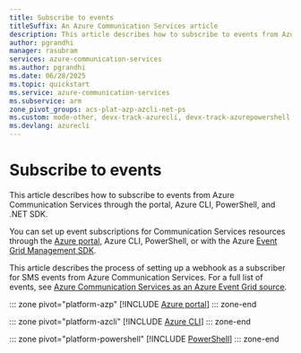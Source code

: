 ```yaml
---
title: Subscribe to events
titleSuffix: An Azure Communication Services article
description: This article describes how to subscribe to events from Azure Communication Services.
author: pgrandhi
manager: rasubram
services: azure-communication-services
ms.author: pgrandhi
ms.date: 06/28/2025
ms.topic: quickstart
ms.service: azure-communication-services
ms.subservice: arm
zone_pivot_groups: acs-plat-azp-azcli-net-ps
ms.custom: mode-other, devx-track-azurecli, devx-track-azurepowershell
ms.devlang: azurecli 
---
```


# Subscribe to events

This article describes how to subscribe to events from Azure Communication Services through the portal, Azure CLI, PowerShell, and .NET SDK.

You can set up event subscriptions for Communication Services resources through the [Azure portal](https://portal.azure.com), Azure CLI, PowerShell, or with the Azure [Event Grid Management SDK](https://www.nuget.org/packages/Azure.ResourceManager.EventGrid/).

This article describes the process of setting up a webhook as a subscriber for SMS events from Azure Communication Services. For a full list of events, see [Azure Communication Services as an Azure Event Grid source](/azure/event-grid/event-schema-communication-services).

::: zone pivot="platform-azp"
[!INCLUDE [Azure portal](./includes/create-event-subscription-azp.md)]
::: zone-end

::: zone pivot="platform-azcli"
[!INCLUDE [Azure CLI](./includes/create-event-subscription-az-cli.md)]
::: zone-end

::: zone pivot="platform-powershell"
[!INCLUDE [PowerShell](./includes/create-event-subscription-powershell.md)]
::: zone-end
